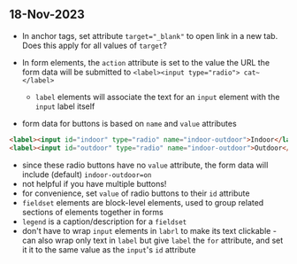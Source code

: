 ## 18-Nov-2023
- In anchor tags, set attribute `target="_blank"` to open link in a new tab. Does this apply for all values of `target`?
- In form elements, the `action` attribute is set to the value the URL the form data will be submitted to
`<label><input type="radio"> cat~</label>`
  - `label` elements will associate the text for an `input` element with the `input` label itself

- form data for buttons is based on `name` and `value` attributes
```html
<label><input id="indoor" type="radio" name="indoor-outdoor">Indoor</label>
<label><input id="outdoor" type="radio" name="indoor-outdoor">Outdoor</label>
```
  - since these radio buttons have no `value` attribute, the form data will include (default) `indoor-outdoor=on`
  - not helpful if you have multiple buttons!
  - for convenience, set `value` of radio buttons to their `id` attribute
-  `fieldset` elements are block-level elements, used to group related sections of elements together in forms
- `legend` is a caption/description for a `fieldset`
- don't have to wrap `input` elements in `labrl` to make its text clickable
  -can also wrap only text in `label` but give `label` the `for` attribute, and set it it to the same value as the `input`'s `id` attribute

